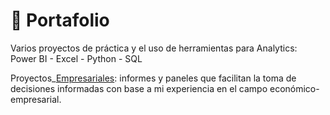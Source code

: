 # 💼 Portafolio   
Varios proyectos de práctica y el uso de herramientas para Analytics:  Power BI - Excel - Python - SQL

Proyectos_[Empresariales](https://github.com/EvelynOr/4.Portafolio/tree/main/Proyectos_Empresariales): informes y paneles que facilitan la toma de decisiones informadas con base a mi experiencia en el campo económico-empresarial.
